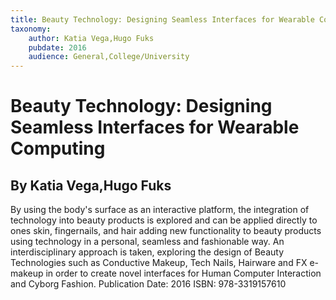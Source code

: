 ```yaml
---
title: Beauty Technology: Designing Seamless Interfaces for Wearable Computing
taxonomy:
	author: Katia Vega,Hugo Fuks
	pubdate: 2016
	audience: General,College/University
---
```

# Beauty Technology: Designing Seamless Interfaces for Wearable Computing
## By Katia Vega,Hugo Fuks

By using the body's surface as an interactive platform, the integration of technology into beauty products is explored and can be applied directly to ones skin, fingernails, and hair adding new functionality to beauty products using technology in a personal, seamless and fashionable way. An interdisciplinary approach is taken, exploring the design of Beauty Technologies such as Conductive Makeup, Tech Nails, Hairware and FX e-makeup in order to create novel interfaces for Human Computer Interaction and Cyborg Fashion.
Publication Date: 2016
ISBN: 978-3319157610